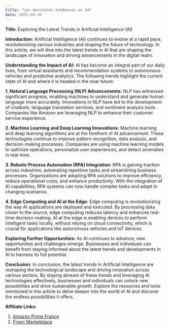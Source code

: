 ```yaml
---
title: "Les dernières tendances en IA"
date: 2025-08-30
---
```


**Title:**
Exploring the Latest Trends in Artificial Intelligence (AI)

**Introduction:**
Artificial Intelligence (AI) continues to evolve at a rapid pace, revolutionizing various industries and shaping the future of technology. In this article, we will dive into the latest trends in AI that are shaping the landscape of innovation and driving advancements in the digital realm.

**Understanding the Impact of AI:**
AI has become an integral part of our daily lives, from virtual assistants and recommendation systems to autonomous vehicles and predictive analytics. The following trends highlight the current state of AI and where it is headed in the near future:

**1. Natural Language Processing (NLP) Advancements:**
NLP has witnessed significant progress, enabling machines to understand and generate human language more accurately. Innovations in NLP have led to the development of chatbots, language translation services, and sentiment analysis tools. Companies like Amazon are leveraging NLP to enhance their customer service experience.

**2. Machine Learning and Deep Learning Innovations:**
Machine learning and deep learning algorithms are at the forefront of AI advancement. These technologies continue to improve pattern recognition, data analysis, and decision-making processes. Companies are using machine learning models to optimize operations, personalize user experiences, and detect anomalies in real-time.

**3. Robotic Process Automation (RPA) Integration:**
RPA is gaining traction across industries, automating repetitive tasks and streamlining business processes. Organizations are adopting RPA solutions to improve efficiency, reduce operational costs, and enhance productivity. With the integration of AI capabilities, RPA systems can now handle complex tasks and adapt to changing scenarios.

**4. Edge Computing and AI at the Edge:**
Edge computing is revolutionizing the way AI applications are deployed and executed. By processing data closer to the source, edge computing reduces latency and enhances real-time decision-making. AI at the edge is enabling devices to perform intelligent tasks locally, without relying on cloud connectivity, which is crucial for applications like autonomous vehicles and IoT devices.

**Exploring Further Opportunities:**
As AI continues to advance, new opportunities and challenges emerge. Businesses and individuals can benefit from staying informed about the latest trends and developments in AI to harness its full potential.

**Conclusion:**
In conclusion, the latest trends in Artificial Intelligence are reshaping the technological landscape and driving innovation across various sectors. By staying abreast of these trends and leveraging AI technologies effectively, businesses and individuals can unlock new possibilities and drive sustainable growth. Explore the resources and tools mentioned in this article to delve deeper into the world of AI and discover the endless possibilities it offers.

**Affiliate Links:**
1. [Amazon Prime France](https://www.amazon.fr/amazonprime?_encoding=UTF8&primeCampaignId=prime_assoc_ft&tag=zenzen0d-21France)
2. [Fiverr Marketplace](https://go.fiverr.com/visit/?bta=1071918&brand=fiverrmarketplace)